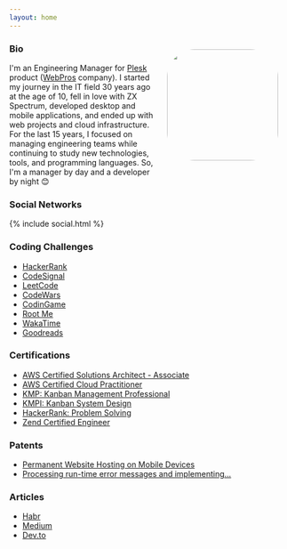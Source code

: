 ```yaml
---
layout: home
---
```


<img align="right" width="200" height="200" style="border-radius: 25%; margin: 20px;" src="https://avatars.githubusercontent.com/u/187856?s=460&v=4">

### Bio

I'm an Engineering Manager for [Plesk](https://www.plesk.com/) product ([WebPros](https://webpros.com/) company). I started my journey in the IT field 30 years ago at the age of 10, fell in love with ZX Spectrum, developed desktop and mobile applications, and ended up with web projects and cloud infrastructure. For the last 15 years, I focused on managing engineering teams while continuing to study new technologies, tools, and programming languages. So, I'm a manager by day and a developer by night 😊

### Social Networks

{% include social.html %}

### Coding Challenges

* [HackerRank](https://hackerrank.com/sibprogrammer)
* [CodeSignal](https://app.codesignal.com/profile/sibprogrammer)
* [LeetCode](https://leetcode.com/sibprogrammer/)
* [CodeWars](https://www.codewars.com/users/sibprogrammer)
* [CodinGame](https://www.codingame.com/profile/09d6c11093a2b3acf048c2133f3a55700761133)
* [Root Me](https://www.root-me.org/SibProgrammer?lang=en)
* [WakaTime](https://wakatime.com/@sibprogrammer)
* [Goodreads](https://www.goodreads.com/review/list/158524207-alexey-yuzhakov?shelf=read&sort=date_read)

### Certifications

* [AWS Certified Solutions Architect - Associate](https://www.credly.com/badges/b990abb5-0e80-433f-b0e9-a458942f0dc0)
* [AWS Certified Cloud Practitioner](https://www.credly.com/badges/a174b140-ce4a-4f65-896d-c6322dad6420)
* [KMP: Kanban Management Professional](https://edu.kanban.university/user/51065/8/qualification-certificate)
* [KMPI: Kanban System Design](https://edu.kanban.university/user/51065/7114/13/certificate)
* [HackerRank: Problem Solving](https://www.hackerrank.com/certificates/ea2b40fd8fa5)
* [Zend Certified Engineer](https://www.zend-zce.com/en/yellow-pages/ZEND004653)

### Patents

* [Permanent Website Hosting on Mobile Devices](https://patents.google.com/patent/US20180341661A1)
* [Processing run-time error messages and implementing...](https://patents.google.com/patent/US20160041866)

### Articles

* [Habr](https://habr.com/en/users/sibprogrammer/posts/)
* [Medium](https://sibprogrammer.medium.com/)
* [Dev.to](https://dev.to/sibprogrammer/)
